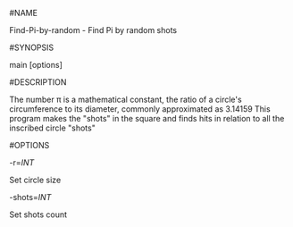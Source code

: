 #NAME

Find-Pi-by-random - Find Pi by random shots
 

#SYNOPSIS

main [options]


#DESCRIPTION

The number π is a mathematical constant, the ratio of a circle's circumference to its diameter, commonly approximated as 3.14159
This program makes the "shots" in the square and finds hits in relation to all the inscribed circle "shots"


#OPTIONS

   -r=*INT*
   
Set circle size

   -shots=_INT_
   
Set shots count
